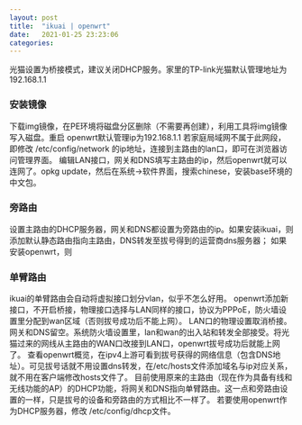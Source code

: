 ```yaml
---
layout: post
title:  "ikuai | openwrt"
date:   2021-01-25 23:23:06
categories:
---
```


<!--more-->
光猫设置为桥接模式，建议关闭DHCP服务。家里的TP-link光猫默认管理地址为192.168.1.1

### 安装镜像
下载img镜像，在PE环境将磁盘分区删除（不需要再创建），利用工具将img镜像写入磁盘。重启
openwrt默认管理ip为192.168.1.1 若家庭局域网不属于此网段，即修改 /etc/config/network 的ip地址，连接到主路由的lan口，即可在浏览器访问管理界面。
编辑LAN接口，网关和DNS填写主路由的ip，然后openwrt就可以连网了。opkg update，然后在系统->软件界面，搜索chinese，安装base环境的中文包。

### 旁路由
设置主路由的DHCP服务器，网关和DNS都设置为旁路由的ip。如果安装ikuai，则添加默认静态路由指向主路由，DNS转发至拔号得到的运营商dns服务器；
如果安装openwrt，则

### 单臂路由
ikuai的单臂路由会自动将虚拟接口划分vlan，似乎不怎么好用。
openwrt添加新接口，不开启桥接，物理接口选择与LAN同样的接口，协议为PPPoE，防火墙设置里分配到wan区域（否则拔号成功后不能上网）。
LAN口的物理设置取消桥接。网关和DNS留空。系统防火墙设置里，lan和wan的出入站和转发全部接受。将光猫过来的网线从主路由的WAN口改接到LAN口，openwrt拔号成功后就能上网了。
查看openwrt概览，在ipv4上游可看到拔号获得的网络信息（包含DNS地址）。可见拔号话就不用设置dns转发，在/etc/hosts文件添加域名与ip对应关系，就不用在客户端修改hosts文件了。
目前使用原来的主路由（现在作为具备有线和无线功能的AP）的DHCP功能，将网关和DNS指向单臂路由。这一点和旁路由设置的一样，只是拔号的设备和旁路由的方式相比不一样了。
若要使用openwrt作为DHCP服务器，修改 /etc/config/dhcp文件。
